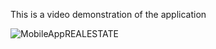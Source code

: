 This is a video demonstration of the application

![MobileAppREALESTATE](https://github.com/SeanCollymoreJr/RealEstatePropertySearchApp/assets/174896134/495d6c96-de80-4dc2-86b0-5378ba1a6d36)
